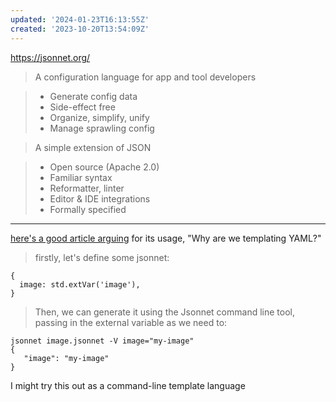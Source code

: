 ```yaml
---
updated: '2024-01-23T16:13:55Z'
created: '2023-10-20T13:54:09Z'
---
```

https://jsonnet.org/

> A configuration language for app and tool developers

> - Generate config data
> - Side-effect free
> - Organize, simplify, unify
> - Manage sprawling config

> A simple extension of JSON

> - Open source (Apache 2.0)
> - Familiar syntax
> - Reformatter, linter
> - Editor & IDE integrations
> - Formally specified

---

[here's a good article arguing](https://leebriggs.co.uk/blog/2019/02/07/why-are-we-templating-yaml) for its usage, "Why are we templating YAML?"

> firstly, let's define some jsonnet:

```
{
  image: std.extVar('image'),
}
```

> Then, we can generate it using the Jsonnet command line tool, passing in the external variable as we need to:

```
jsonnet image.jsonnet -V image="my-image"
{
   "image": "my-image"
}
```

I might try this out as a command-line template language